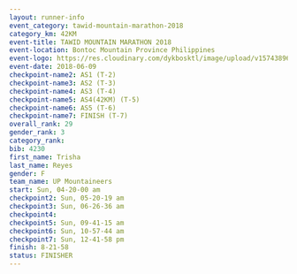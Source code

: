 ```yaml
---
layout: runner-info 
event_category: tawid-mountain-marathon-2018 
category_km: 42KM 
event-title: TAWID MOUNTAIN MARATHON 2018 
event-location: Bontoc Mountain Province Philippines 
event-logo: https://res.cloudinary.com/dykbosktl/image/upload/v1574389629/Logo/tawid2018_logo_t3op5o.png 
event-date: 2018-06-09 
checkpoint-name2: AS1 (T-2) 
checkpoint-name3: AS2 (T-3) 
checkpoint-name4: AS3 (T-4) 
checkpoint-name5: AS4(42KM) (T-5) 
checkpoint-name6: AS5 (T-6) 
checkpoint-name7: FINISH (T-7) 
overall_rank: 29
gender_rank: 3
category_rank: 
bib: 4230
first_name: Trisha
last_name: Reyes
gender: F
team_name: UP Mountaineers
start: Sun, 04-20-00 am
checkpoint2: Sun, 05-20-19 am
checkpoint3: Sun, 06-26-36 am
checkpoint4: 
checkpoint5: Sun, 09-41-15 am
checkpoint6: Sun, 10-57-44 am
checkpoint7: Sun, 12-41-58 pm
finish: 8-21-58
status: FINISHER
---
```


